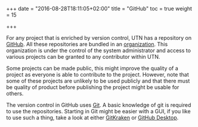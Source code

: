 +++
date = "2016-08-28T18:11:05+02:00"
title = "GitHub"
toc = true
weight = 15

+++

For any project that is enriched by version control, UTN has a repository on
[GitHub](https://github.com/). All these repositories are bundled in an
[organization](https://github.com/UTNkar). This organization is under the
control of the system administrator and access to various projects can be
granted to any contributor within UTN.

Some projects can be made public, this might improve the quality of a project as
everyone is able to contribute to the project. However, note that some of these
projects are unlikely to be used publicly and that there must be quality of
product before publishing the project might be usable for others.

The version control in GitHub uses [Git](https://git-scm.com). A basic knowledge
of git is required to use the repositories. Starting in Git might be easier with
a GUI, if you like to use such a thing, take a look at either
[GitKraken](https://www.gitkraken.com) or [GitHub
Desktop](https://desktop.github.com).
